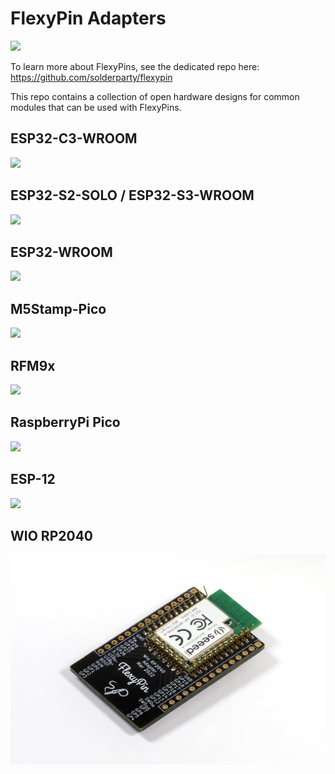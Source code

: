 # FlexyPin Adapters

![](./img/logo.png)

To learn more about FlexyPins, see the dedicated repo here: https://github.com/solderparty/flexypin

This repo contains a collection of open hardware designs for common modules that can be used with FlexyPins.

## ESP32-C3-WROOM
![](./img/esp32_c3.jpg)

## ESP32-S2-SOLO / ESP32-S3-WROOM
![](./img/esp32_s2_s3.jpg)

## ESP32-WROOM
![](./img/esp32_wroom.jpg)

## M5Stamp-Pico
![](./img/m5stamp_pico.jpg)

## RFM9x
![](./img/rfm.jpg)

## RaspberryPi Pico
![](./img/rpi_pico.jpg)

## ESP-12
![](./img/esp_12.jpg)

## WIO RP2040
![](./img/wio_rp2040.jpg)